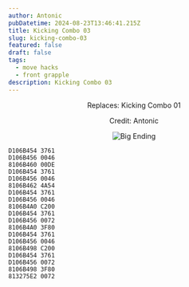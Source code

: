 ```yaml
---
author: Antonic
pubDatetime: 2024-08-23T13:46:41.215Z
title: Kicking Combo 03
slug: kicking-combo-03
featured: false
draft: false
tags:
  - move hacks
  - front grapple
description: Kicking Combo 03
---
```

<center>
Replaces: Kicking Combo 01 <p>
Credit: Antonic

![Big Ending](/assets/images/gifs/kicking-combo-03.gif)
</center>

```text
D106B454 3761
D106B456 0046
8106B460 00DE
D106B454 3761
D106B456 0046
8106B462 4A54
D106B454 3761
D106B456 0046
8106B4A0 C200
D106B454 3761
D106B456 0072
8106B4A0 3F80
D106B454 3761
D106B456 0046
8106B498 C200
D106B454 3761
D106B456 0072
8106B498 3F80
813275E2 0072
```
